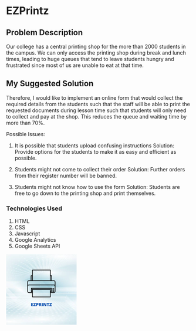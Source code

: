 # EZPrintz

## Problem Description
Our college has a central printing shop for the more than 2000 students in the campus. We can only access the printing shop during break and lunch times, leading to huge queues that tend to leave students hungry and frustrated since most of us are unable to eat at that time. 

## My Suggested Solution
Therefore, I would like to implement an online form that would collect the required details from the students such that the staff will be able to print the requested documents during lesson time such that students will only need to collect and pay at the shop. This reduces the queue and waiting time by more than 70%. 

Possible Issues:

1. It is possible that students upload confusing instructions
    Solution: Provide options for the students to make it as easy and efficient as possible.

2. Students might not come to collect their order
    Solution: Further orders from their register number will be banned.

3. Students might not know how to use the form
    Solution: Students are free to go down to the printing shop and print themselves.

### Technologies Used
1) HTML
2) CSS
3) Javascript
4) Google Analytics
5) Google Sheets API


<img src="Images/logo.png">

